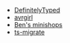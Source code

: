 - [DefinitelyTyped](https://github.com/DefinitelyTyped/DefinitelyTyped)
- [avrgirl](https://github.com/noopkat/avrgirl)
- [Ben's minishops](https://www.benmvp.com/minishops/)
- [ts-migrate](https://github.com/airbnb/ts-migrate)
